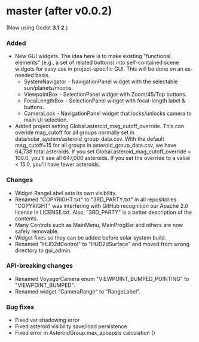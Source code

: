 # master (after v0.0.2)
(Now using Godot **3.1.2.**)

### Added
* New GUI widgets. The idea here is to make existing "functional elements" (e.g., a set of related buttons) into self-contained scene widgets for easy use in project-specific GUI. This will be done on an as-needed basis.
   * SystemNavigator - NavigationPanel widget with the selectable sun/planets/moons.
   * ViewpointBox - SelectionPanel widget with Zoom/45/Top buttons.
   * FocalLengthBox - SelectionPanel widget with focal-length label & buttons.
   * CameraLock - NavigationPanel widget that locks/unlocks camera to main UI selection.
* Added project setting Global.asteroid_mag_cutoff_override. This can overide mag_cutoff for all groups normally set in data/solar_system/asteroid_group_data.csv. With the default mag_cutoff=15 for all groups in asteroid_group_data.csv, we have 64,738 total asteroids. If you set Global.asteroid_mag_cutoff_override = 100.0, you'll see all 647,000 asteroids. If you set the override to a value < 15.0, you'll have fewer asteroids.

### Changes
* Widget RangeLabel sets its own visibility.
* Renamed "COPYRIGHT.txt" to "3RD_PARTY.txt" in all repositories. "COPYRIGHT" was interfering with GitHub recognition our Apache 2.0 license in LICENSE.txt. Also, "3RD_PARTY" is a better description of the contents.
* Many Controls such as MainMenu, MainProgBar and others are now safely removable.
* Widget fixes so they can be added before solar system build.
* Renamed "HUD2dControl" to "HUD2dSurface" and moved from wrong directory to gui_admin.

### API-breaking changes
* Renamed VoyagerCamera enum "VIEWPOINT_BUMPED_POINTING" to "VIEWPOINT_BUMPED".
* Renamed widget "CameraRange" to "RangeLabel".

### Bug fixes
* Fixed var shadowing error
* Fixed asteroid visibility save/load persistence
* Fixed error in AsteroidGroup.max_apoapsis calculation ()
